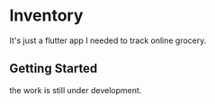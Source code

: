# Inventory

It's just a flutter app I needed to track online grocery.

## Getting Started
the work is still under development.
